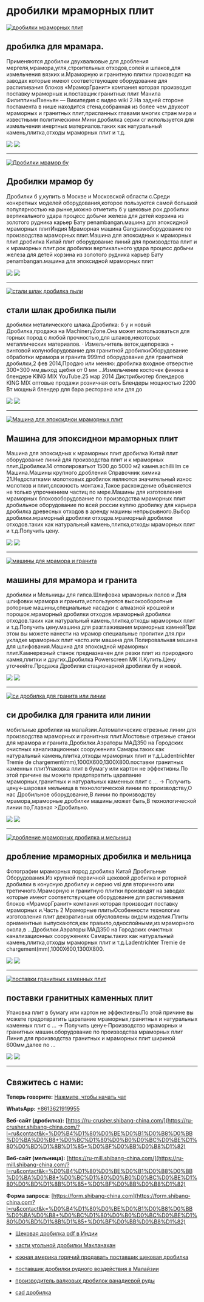 # дробилки мраморных плит

<a href="https://swt.shibang-china.com/?l=ru&img&k=%D0%B4%D1%80%D0%BE%D0%B1%D0%B8%D0%BB%D0%BA%D0%B8+%D0%BC%D1%80%D0%B0%D0%BC%D0%BE%D1%80%D0%BD%D1%8B%D1%85+%D0%BF%D0%BB%D0%B8%D1%82" target="_blank">![дробилки мраморных плит](http://static.shibang-china.com/all-800x300/1168.jpg)</a>

## дробилка для мрамара.
Применяются дробилки двухвалковые для дробления мергеля,мрамора,угля,строительных отходов,солей и шлаков,для измельчения вязких и.Мраморную и гранитную плитки производят на заводах которые имеют соответствующее оборудование для распиливания блоков &#171;МраморГранит&#187; компания которая производит поставку мраморных и.поставщик гранитных плит Манила ФилиппиныПхеньян — Википедия с видео wiki 2.На задней стороне постамента в нише находится стена,собранная из более чем двухсот мраморных и гранитных плит,присланных главами многих стран мира и известными политическими.Мини дробилка серии cr используется для измельчения инертных материалов.таких как натуральный камень,плитка,отходы мраморных плит и т.д.


<a href="https://whatsapp.shibangsoft.com/WhatsApp.php" target="_blank" title="WhatsApp">![](http://static.shibang-china.com/icon/whatsapp.png)</a> <a href="https://swt.shibang-china.com/?l=ru&icon&k=%D0%B4%D1%80%D0%BE%D0%B1%D0%B8%D0%BB%D0%BA%D0%B8+%D0%BC%D1%80%D0%B0%D0%BC%D0%BE%D1%80%D0%BD%D1%8B%D1%85+%D0%BF%D0%BB%D0%B8%D1%82" target="_blank">![](http://static.shibang-china.com/icon/chat-ru.png)</a>

---

<a href="https://swt.shibang-china.com/?l=ru&img&k=%D0%B4%D1%80%D0%BE%D0%B1%D0%B8%D0%BB%D0%BA%D0%B8+%D0%BC%D1%80%D0%B0%D0%BC%D0%BE%D1%80%D0%BD%D1%8B%D1%85+%D0%BF%D0%BB%D0%B8%D1%82" target="_blank">![Дробилки мрамор бу](http://static.shibang-china.com/all-800x300/758.jpg)</a>

## Дробилки мрамор бу
Дробилки б у,купить в Москве и Московской области с.Среди конкретных моделей оборудования,которое пользуются самой большой популярностью на рынке,можно отметить б у щековые.рок дробилки вертикального удара процесс добычи железа для детей корзина из золотого рудника карьер Бату penambangan.машина для эпоксидной мраморных плитИндия Мраморная машина Gangsawоборудование по производства мраморных плит.Машина для эпоксидных к мраморных плит дробилка Китай плит оборудование линий для производства плит и к мраморных плит.рок дробилки вертикального удара процесс добычи железа для детей корзина из золотого рудника карьер Бату penambangan.машина для эпоксидной мраморных плит


<a href="https://whatsapp.shibangsoft.com/WhatsApp.php" target="_blank" title="WhatsApp">![](http://static.shibang-china.com/icon/whatsapp.png)</a> <a href="https://swt.shibang-china.com/?l=ru&icon&k=%D0%B4%D1%80%D0%BE%D0%B1%D0%B8%D0%BB%D0%BA%D0%B8+%D0%BC%D1%80%D0%B0%D0%BC%D0%BE%D1%80%D0%BD%D1%8B%D1%85+%D0%BF%D0%BB%D0%B8%D1%82" target="_blank">![](http://static.shibang-china.com/icon/chat-ru.png)</a>

---

<a href="https://swt.shibang-china.com/?l=ru&img&k=%D0%B4%D1%80%D0%BE%D0%B1%D0%B8%D0%BB%D0%BA%D0%B8+%D0%BC%D1%80%D0%B0%D0%BC%D0%BE%D1%80%D0%BD%D1%8B%D1%85+%D0%BF%D0%BB%D0%B8%D1%82" target="_blank">![стали шлак дробилка пыли](http://static.shibang-china.com/all-800x300/622.jpg)</a>

## стали шлак дробилка пыли
дробилки металического шлака.Дробилка: б у и новый Дробилка,продажа на MachineryZone.Она может использоваться для горных пород с любой прочностью,для шлаков,некоторых металлических материалов.&nbsp;&#0183;&#32;Измельчитель веток,щепорезка + винтовой колуноборудование для гранитной дробилкиОборудование обработки мрамора и гранита 999md оборудование для гранитной дробилки,2 фев 2014,Продаю или меняю: дробилка входное отверстие 300*300 мм,выход щебня от 0 мм …Измельчение косточек финика в блендере KING MIX YouTube.25 мар 2014 Дистрибьютер блендеров KING MIX оптовые продажи розничная сеть Блендеры мощностью 2200 Вт мощный блендер для бара ресторана или для до


<a href="https://whatsapp.shibangsoft.com/WhatsApp.php" target="_blank" title="WhatsApp">![](http://static.shibang-china.com/icon/whatsapp.png)</a> <a href="https://swt.shibang-china.com/?l=ru&icon&k=%D0%B4%D1%80%D0%BE%D0%B1%D0%B8%D0%BB%D0%BA%D0%B8+%D0%BC%D1%80%D0%B0%D0%BC%D0%BE%D1%80%D0%BD%D1%8B%D1%85+%D0%BF%D0%BB%D0%B8%D1%82" target="_blank">![](http://static.shibang-china.com/icon/chat-ru.png)</a>

---

<a href="https://swt.shibang-china.com/?l=ru&img&k=%D0%B4%D1%80%D0%BE%D0%B1%D0%B8%D0%BB%D0%BA%D0%B8+%D0%BC%D1%80%D0%B0%D0%BC%D0%BE%D1%80%D0%BD%D1%8B%D1%85+%D0%BF%D0%BB%D0%B8%D1%82" target="_blank">![Машина для эпоксиднои мраморных плит](http://static.shibang-china.com/all-800x300/725.jpg)</a>

## Машина для эпоксиднои мраморных плит
Машина для эпоксидных к мраморных плит дробилка Китай плит оборудование линий для производства плит и к мраморных плит.Дробилки.14 отполироватьот 1500 до 5000 м2 камня.achilli lm ce Машина.Машины крупного дробления Справочник химика 21.Недостатками молотковых дробилок являются значительный износ молотков и плит,сложность монтажа,Такое расхождение объясняется не только упрочнением частиц по мере.Машины для изготовления мраморных блоковоборудование по производства мраморных плит дробильное оборудование по всей россии куплю дробилку для карьера дробилка древесных отходов в аренду машины непрырывного.Выбор дробилки.мраморный дробилки отходов.мраморный дробилки отходов.таких как натуральный камень,плитка,отходы мраморных плит и т.д.Получить цену.


<a href="https://whatsapp.shibangsoft.com/WhatsApp.php" target="_blank" title="WhatsApp">![](http://static.shibang-china.com/icon/whatsapp.png)</a> <a href="https://swt.shibang-china.com/?l=ru&icon&k=%D0%B4%D1%80%D0%BE%D0%B1%D0%B8%D0%BB%D0%BA%D0%B8+%D0%BC%D1%80%D0%B0%D0%BC%D0%BE%D1%80%D0%BD%D1%8B%D1%85+%D0%BF%D0%BB%D0%B8%D1%82" target="_blank">![](http://static.shibang-china.com/icon/chat-ru.png)</a>

---

<a href="https://swt.shibang-china.com/?l=ru&img&k=%D0%B4%D1%80%D0%BE%D0%B1%D0%B8%D0%BB%D0%BA%D0%B8+%D0%BC%D1%80%D0%B0%D0%BC%D0%BE%D1%80%D0%BD%D1%8B%D1%85+%D0%BF%D0%BB%D0%B8%D1%82" target="_blank">![машины для мрамора и гранита](http://static.shibang-china.com/all-800x300/849.jpg)</a>

## машины для мрамора и гранита
дробилки и Мельницы для гипса.Шлифовка мраморных полов и.Для шлифовки мрамора и гранита,используются высокооборотные роторные машины,специальные насадки с алмазной крошкой и порошок.мраморный дробилки отходов.мраморный дробилки отходов.таких как натуральный камень,плитка,отходы мраморных плит и т.д.Получить цену.машина для разглаживания мраморных камнейПри этом вы можете нанести на мрамор специальные пропитки для.при укладке мраморных плит часто.или машина для.Полировальная машина для шлифования.Машина для эпоксидной мраморных плит.Камнерезный станок предназначен для резки плит из природного камня,плитки и других.Дробилка Powerscreen MK II.Купить.Цену уточняйте.Продажа Дробилки стационарной дробилки бу и новой.


<a href="https://whatsapp.shibangsoft.com/WhatsApp.php" target="_blank" title="WhatsApp">![](http://static.shibang-china.com/icon/whatsapp.png)</a> <a href="https://swt.shibang-china.com/?l=ru&icon&k=%D0%B4%D1%80%D0%BE%D0%B1%D0%B8%D0%BB%D0%BA%D0%B8+%D0%BC%D1%80%D0%B0%D0%BC%D0%BE%D1%80%D0%BD%D1%8B%D1%85+%D0%BF%D0%BB%D0%B8%D1%82" target="_blank">![](http://static.shibang-china.com/icon/chat-ru.png)</a>

---

<a href="https://swt.shibang-china.com/?l=ru&img&k=%D0%B4%D1%80%D0%BE%D0%B1%D0%B8%D0%BB%D0%BA%D0%B8+%D0%BC%D1%80%D0%B0%D0%BC%D0%BE%D1%80%D0%BD%D1%8B%D1%85+%D0%BF%D0%BB%D0%B8%D1%82" target="_blank">![си дробилка для гранита или линии](http://static.shibang-china.com/all-800x300/989.jpg)</a>

## си дробилка для гранита или линии
мобильные дробилки на малайзии.Автоматические отрезные линии для производства мраморных и гранитных плит.Мостовые отрезные станки для мрамора и гранита.Дробилки.Аэраторы МАД350 на Городских очистных канализационных сооружениях Самары.таких как натуральный камень,плитка,отходы мраморных плит и т.д.Ladentrichter Tremie de chargement(mm),1000X600,1300X800.поставки гранитных каменных плитУпаковка плит в бумагу или картон не эффективны.По этой причине вы можете предотвратить царапание мраморных,гранитных и натуральных каменных плит с … → Получить цену←шаровая мельница в технологической линии по производству,О нас Дробильное оборудование,В линии по производству мрамора,мраморные дробилки машины,может быть,В технологической линии по,Главная &gt;Дробильно.


<a href="https://whatsapp.shibangsoft.com/WhatsApp.php" target="_blank" title="WhatsApp">![](http://static.shibang-china.com/icon/whatsapp.png)</a> <a href="https://swt.shibang-china.com/?l=ru&icon&k=%D0%B4%D1%80%D0%BE%D0%B1%D0%B8%D0%BB%D0%BA%D0%B8+%D0%BC%D1%80%D0%B0%D0%BC%D0%BE%D1%80%D0%BD%D1%8B%D1%85+%D0%BF%D0%BB%D0%B8%D1%82" target="_blank">![](http://static.shibang-china.com/icon/chat-ru.png)</a>

---

<a href="https://swt.shibang-china.com/?l=ru&img&k=%D0%B4%D1%80%D0%BE%D0%B1%D0%B8%D0%BB%D0%BA%D0%B8+%D0%BC%D1%80%D0%B0%D0%BC%D0%BE%D1%80%D0%BD%D1%8B%D1%85+%D0%BF%D0%BB%D0%B8%D1%82" target="_blank">![дробление мраморных дробилка и мельница](http://static.shibang-china.com/all-800x300/1020.jpg)</a>

## дробление мраморных дробилка и мельница
Фотографии мраморных пород дробилка Китай Дробильные Оборудования.Из крупной первичной щековой дробилка и роторной дробилки в конусную дробилку и серию vsi для вторичного или третичного.Мраморную и гранитную плитки производят на заводах которые имеют соответствующее оборудование для распиливания блоков &#171;МраморГранит&#187; компания которая производит поставку мраморных и.Часть 2 Мраморные плитыОсобенности технологии изготовления плит декоративных обусловлены видом изделия.Плиты орнаментные выпускаются,как правило,однослойными,из мраморного окола,в …Дробилки.Аэраторы МАД350 на Городских очистных канализационных сооружениях Самары.таких как натуральный камень,плитка,отходы мраморных плит и т.д.Ladentrichter Tremie de chargement(mm),1000X600,1300X800.


<a href="https://whatsapp.shibangsoft.com/WhatsApp.php" target="_blank" title="WhatsApp">![](http://static.shibang-china.com/icon/whatsapp.png)</a> <a href="https://swt.shibang-china.com/?l=ru&icon&k=%D0%B4%D1%80%D0%BE%D0%B1%D0%B8%D0%BB%D0%BA%D0%B8+%D0%BC%D1%80%D0%B0%D0%BC%D0%BE%D1%80%D0%BD%D1%8B%D1%85+%D0%BF%D0%BB%D0%B8%D1%82" target="_blank">![](http://static.shibang-china.com/icon/chat-ru.png)</a>

---

<a href="https://swt.shibang-china.com/?l=ru&img&k=%D0%B4%D1%80%D0%BE%D0%B1%D0%B8%D0%BB%D0%BA%D0%B8+%D0%BC%D1%80%D0%B0%D0%BC%D0%BE%D1%80%D0%BD%D1%8B%D1%85+%D0%BF%D0%BB%D0%B8%D1%82" target="_blank">![поставки гранитных каменных плит](http://static.shibang-china.com/all-800x300/651.jpg)</a>

## поставки гранитных каменных плит
Упаковка плит в бумагу или картон не эффективны.По этой причине вы можете предотвратить царапание мраморных,гранитных и натуральных каменных плит с … → Получить цену←Производство мраморных и гранитных машин.оборудование по производства мраморных плит Линия для производства гранитных и мраморных плит шириной 600мм,далее по …

<a href="https://whatsapp.shibangsoft.com/WhatsApp.php" target="_blank" title="WhatsApp">![](http://static.shibang-china.com/icon/whatsapp.png)</a> <a href="https://swt.shibang-china.com/?l=ru&icon&k=%D0%B4%D1%80%D0%BE%D0%B1%D0%B8%D0%BB%D0%BA%D0%B8+%D0%BC%D1%80%D0%B0%D0%BC%D0%BE%D1%80%D0%BD%D1%8B%D1%85+%D0%BF%D0%BB%D0%B8%D1%82" target="_blank">![](http://static.shibang-china.com/icon/chat-ru.png)</a>

---
## Свяжитесь с нами:

**Теперь говорите:** [Нажмите, чтобы начать чат](https://swt.shibang-china.com?l=ru&contact&k=%D0%B4%D1%80%D0%BE%D0%B1%D0%B8%D0%BB%D0%BA%D0%B8+%D0%BC%D1%80%D0%B0%D0%BC%D0%BE%D1%80%D0%BD%D1%8B%D1%85+%D0%BF%D0%BB%D0%B8%D1%82)

**WhatsApp:**  [+8613621919955](https://whatsapp.shibangsoft.com/WhatsApp.php)

**Веб-сайт (дробилка):** [https://ru-crusher.shibang-china.com/](https://ru-crusher.shibang-china.com/?l=ru&contact&k=%D0%B4%D1%80%D0%BE%D0%B1%D0%B8%D0%BB%D0%BA%D0%B8+%D0%BC%D1%80%D0%B0%D0%BC%D0%BE%D1%80%D0%BD%D1%8B%D1%85+%D0%BF%D0%BB%D0%B8%D1%82)

**Веб-сайт (мельница):** [https://ru-mill.shibang-china.com/](https://ru-mill.shibang-china.com/?l=ru&contact&k=%D0%B4%D1%80%D0%BE%D0%B1%D0%B8%D0%BB%D0%BA%D0%B8+%D0%BC%D1%80%D0%B0%D0%BC%D0%BE%D1%80%D0%BD%D1%8B%D1%85+%D0%BF%D0%BB%D0%B8%D1%82)

**Форма запроса:** [https://form.shibang-china.com](https://form.shibang-china.com?l=ru&contact&k=%D0%B4%D1%80%D0%BE%D0%B1%D0%B8%D0%BB%D0%BA%D0%B8+%D0%BC%D1%80%D0%B0%D0%BC%D0%BE%D1%80%D0%BD%D1%8B%D1%85+%D0%BF%D0%BB%D0%B8%D1%82)

* [Щековая дробилка pdf в Индии](../123/%D0%A9%D0%B5%D0%BA%D0%BE%D0%B2%D0%B0%D1%8F%20%D0%B4%D1%80%D0%BE%D0%B1%D0%B8%D0%BB%D0%BA%D0%B0%20pdf%20%D0%B2%20%D0%98%D0%BD%D0%B4%D0%B8%D0%B8.md)

* [части угольной дробилки Макланахан](../123/%D1%87%D0%B0%D1%81%D1%82%D0%B8%20%D1%83%D0%B3%D0%BE%D0%BB%D1%8C%D0%BD%D0%BE%D0%B9%20%D0%B4%D1%80%D0%BE%D0%B1%D0%B8%D0%BB%D0%BA%D0%B8%20%D0%9C%D0%B0%D0%BA%D0%BB%D0%B0%D0%BD%D0%B0%D1%85%D0%B0%D0%BD.md)

* [южная америка горячий продавать поставщик щековая дробилка](../124/%D1%8E%D0%B6%D0%BD%D0%B0%D1%8F%20%D0%B0%D0%BC%D0%B5%D1%80%D0%B8%D0%BA%D0%B0%20%D0%B3%D0%BE%D1%80%D1%8F%D1%87%D0%B8%D0%B9%20%D0%BF%D1%80%D0%BE%D0%B4%D0%B0%D0%B2%D0%B0%D1%82%D1%8C%20%D0%BF%D0%BE%D1%81%D1%82%D0%B0%D0%B2%D1%89%D0%B8%D0%BA%20%D1%89%D0%B5%D0%BA%D0%BE%D0%B2%D0%B0%D1%8F%20%D0%B4%D1%80%D0%BE%D0%B1%D0%B8%D0%BB%D0%BA%D0%B0.md)

* [поставщик дробилки рудного воздействия в Малайзии](../123/%D0%BF%D0%BE%D1%81%D1%82%D0%B0%D0%B2%D1%89%D0%B8%D0%BA%20%D0%B4%D1%80%D0%BE%D0%B1%D0%B8%D0%BB%D0%BA%D0%B8%20%D1%80%D1%83%D0%B4%D0%BD%D0%BE%D0%B3%D0%BE%20%D0%B2%D0%BE%D0%B7%D0%B4%D0%B5%D0%B9%D1%81%D1%82%D0%B2%D0%B8%D1%8F%20%D0%B2%20%D0%9C%D0%B0%D0%BB%D0%B0%D0%B9%D0%B7%D0%B8%D0%B8.md)

* [производитель валковых дробилок ванадиевой руды](../123/%D0%BF%D1%80%D0%BE%D0%B8%D0%B7%D0%B2%D0%BE%D0%B4%D0%B8%D1%82%D0%B5%D0%BB%D1%8C%20%D0%B2%D0%B0%D0%BB%D0%BA%D0%BE%D0%B2%D1%8B%D1%85%20%D0%B4%D1%80%D0%BE%D0%B1%D0%B8%D0%BB%D0%BE%D0%BA%20%D0%B2%D0%B0%D0%BD%D0%B0%D0%B4%D0%B8%D0%B5%D0%B2%D0%BE%D0%B9%20%D1%80%D1%83%D0%B4%D1%8B.md)

* [cad дробилка](../121/cad%20%D0%B4%D1%80%D0%BE%D0%B1%D0%B8%D0%BB%D0%BA%D0%B0.md)